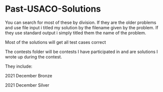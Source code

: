 # Past-USACO-Solutions
You can search for most of these by division. If they are the older problems and use file input i titled my solution by the filename given by the problem. If they use standard output i simply titled them the name of the problem.

Most of the solutions will get all test cases correct

The contests folder will be contests I have participated in and are solutions I wrote up during the contest.


They include:


2021 December Bronze


2021 December Silver


